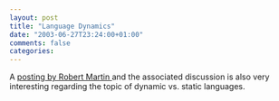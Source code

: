 ```yaml
---
layout: post
title: "Language Dynamics"
date: "2003-06-27T23:24:00+01:00"
comments: false
categories: 
---
```


<p>A <a href="http://www.artima.com/forums/flat.jsp&amp;forum=106&amp;thread=4639" title="Weblogs Forum - Are Dynamic Languages Going to Replace Static Languages?">posting by Robert Martin </a> and the associated discussion is also very interesting regarding the topic of dynamic vs. static languages.</p>

